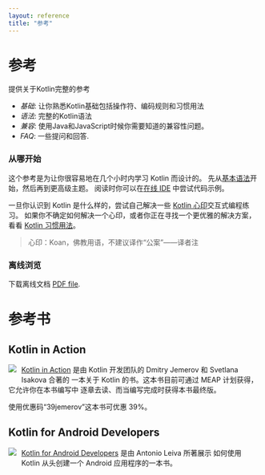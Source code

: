 ```yaml
---
layout: reference
title: "参考"
---
```


# 参考

提供关于Kotlin完整的参考

* *基础*: 让你熟悉Kotlin基础包括操作符、编码规则和习惯用法
* *语法*: 完整的Kotlin语法
* *兼容*: 使用Java和JavaScript时候你需要知道的兼容性问题。
* *FAQ*: 一些提问和回答.

### 从哪开始

这个参考是为让你很容易地在几个小时内学习 Kotlin 而设计的。
先从[基本语法](basic-syntax.html)开始，然后再到更高级主题。
阅读时你可以在[在线 IDE](http://try.kotlinlang.org/) 中尝试代码示例。

一旦你认识到 Kotlin 是什么样的，尝试自己解决一些 [Kotlin 心印](/docs/tutorials/koans.html)交互式编程练习。
如果你不确定如何解决一个心印，或者你正在寻找一个更优雅的解决方案，看看 [Kotlin 习惯用法](idioms.html)。
> 心印：Koan，佛教用语，不建议译作“公案”——译者注

### 离线浏览
下载离线文档 [PDF file](http://kotlinlang.org/docs/kotlin-docs.pdf).

# 参考书

## Kotlin in Action

   <a href="https://manning.com/books/kotlin-in-action"><img src="{{ site.baseurl }}/assets/images/Jemerov-Kotlin-MEAP-HI.png" style="float: left; margin-right: 10px; margin-bottom: 10px;"></a>

[Kotlin in Action](https://manning.com/books/kotlin-in-action) 是由 Kotlin 开发团队的 Dmitry Jemerov 和 Svetlana Isakova 合著的
一本关于 Kotlin 的书。这本书目前可通过 MEAP 计划获得，它允许你在本书编写中
逐章去读、而当编写完成时获得本书最终版。

使用优惠码“39jemerov”这本书可优惠 39%。

<h2 style="clear: left">Kotlin for Android Developers</h2>

  <a href="https://leanpub.com/kotlin-for-android-developers"><img src="{{ site.baseurl }}/assets/images/kotlin-for-android-developers.png" style="float: left; margin-right: 10px; margin-bottom: 10px;"></a>

[Kotlin for Android Developers](https://leanpub.com/kotlin-for-android-developers) 是由 Antonio Leiva 所著展示
如何使用 Kotlin 从头创建一个 Android 应用程序的一本书。
